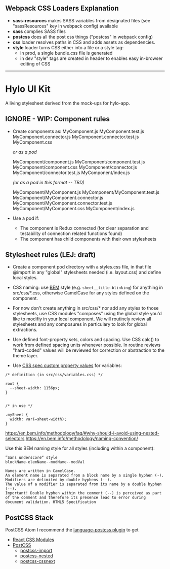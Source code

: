 
## Webpack CSS Loaders Explanation
* **sass-resources** makes SASS variables from designated files (see "sassResources" key in webpack config) available
* **sass** complies SASS files
* **postcss** does all the post css things ("postcss" in webpack config)
* **css** loader resolves paths in CSS and adds assets as dependencies.
* **style** loader turns CSS either into a file or a style tag:
  - in prod, a single bundle.css file is generated
  - in dev "style" tags are created in header to enables easy in-browser editing of CSS

--- 

# Hylo UI Kit

A living stylesheet derived from the mock-ups for hylo-app.

## IGNORE - WIP: Component rules

* Create components as:
    MyComponent.js
    MyComponent.test.js
    MyComponent.connector.js
    MyComponent.connector.test.js
    MyComponent.css

    _or as a pod_

    MyComponent/component.js
    MyComponent/component.test.js    
    MyComponent/component.css
    MyComponent/connector.js
    MyComponent/connector.test.js
    MyComponent/index.js

    _(or as a pod in this format -- TBD)_

    MyComponent/MyComponent.js
    MyComponent/MyComponent.test.js
    MyComponent/MyComponent.connector.js
    MyComponent/MyComponent.connector.test.js
    MyComponent/MyComponent.css
    MyComponent/index.js


* Use a pod if:
  * The component is Redux connected (for clear separation and testability of connection related functions found)
  * The component has child components with their own stylesheets



## Stylesheet rules (LEJ: draft)

* Create a component pod directory with a styles.css file, in that file @import in any "global" stylesheets needed (i.e. layout.css) and define local styles.

* CSS naming: use [BEM](http://getbem.com) style (e.g. ````sheet__title—blinking````) for anything in src/css/*.css, otherwise CamelCase for any styles defined on the component.

* For now don't create anything in src/css/* nor add any styles to those stylesheets, use CSS modules "composes" using the global style you'd like to modifiy in your local component. We will routinely review all stylesheets and any composures in particulary to look for global extractions.

* Use defined font-property sets, colors and spacing. Use CSS calc() to work from defined spacing units whenever possible. In routine reviews "hard-coded" values will be reviewed for correction or abstraction to the theme layer.

* Use [CSS spec custom property values](https://github.com/pascalduez/postcss-apply) for variables:

````
/* definition (in src/css/variables.css) */

root {
  --sheet-width: 1156px;
}


/* in use */

.mySheet {
  width: var(—sheet-width);
}
````

https://en.bem.info/methodology/faq/#why-should-i-avoid-using-nested-selectors
https://en.bem.info/methodology/naming-convention/

Use this BEM naming style for all styles (including within a component):

    ”Sans underscore“ style
    blockName-elemName--modName--modVal

    Names are written in CamelCase.
    An element name is separated from a block name by a single hyphen (-).
    Modifiers are delimited by double hyphens (--).
    The value of a modifier is separated from its name by a double hyphen (--).
    Important! Double hyphen within the comment (--) is perceived as part of the comment and therefore its presence lead to error during document validation. HTML5 Specification


## PostCSS Stack

PostCSS Atom I recommend the [language-postcss plugin](https://atom.io/packages/language-postcss) to get
- [React CSS Modules](https://github.com/gajus/react-css-modules)
- [PostCSS](https://github.com/postcss/postcss)
  - [postcss-import](https://github.com/postcss/postcss-import)
  - [postcss-nested](https://github.com/postcss/postcss-nested)
  - [postcss-cssnext](http://cssnext.io/)
